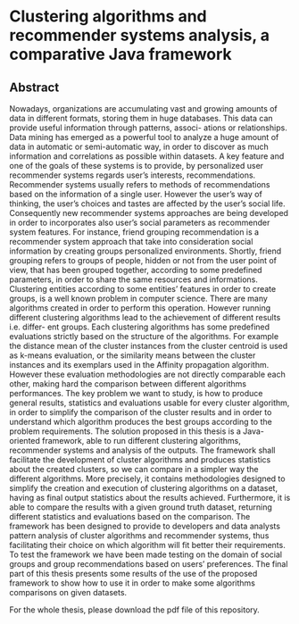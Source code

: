 # Clustering algorithms and recommender systems analysis, a comparative Java framework

## Abstract
Nowadays, organizations are accumulating vast and growing amounts of data in different formats,
storing them in huge databases. This data can provide useful information through patterns, associ-
ations or relationships. Data mining has emerged as a powerful tool to analyze a huge amount of
data in automatic or semi-automatic way, in order to discover as much information and correlations
as possible within datasets. A key feature and one of the goals of these systems is to provide, by
personalized user recommender systems regards user’s interests, recommendations.
Recommender systems usually refers to methods of recommendations based on the information
of a single user. However the user’s way of thinking, the user’s choices and tastes are affected by
the user’s social life. Consequently new recommender systems approaches are being developed in
order to incorporates also user’s social parameters as recommender system features. For instance,
friend grouping recommendation is a recommender system approach that take into consideration
social information by creating groups personalized environments. Shortly, friend grouping refers to
groups of people, hidden or not from the user point of view, that has been grouped together, according
to some predefined parameters, in order to share the same resources and informations.
Clustering entities according to some entities’ features in order to create groups, is a well known
problem in computer science. There are many algorithms created in order to perform this operation.
However running different clustering algorithms lead to the achievement of different results i.e. differ-
ent groups. Each clustering algorithms has some predefined evaluations strictly based on the structure
of the algorithms. For example the distance mean of the cluster instances from the cluster centroid is
used as k-means evaluation, or the similarity means between the cluster instances and its exemplars
used in the Affinity propagation algorithm. However these evaluation methodologies are not directly
comparable each other, making hard the comparison between different algorithms performances. The
key problem we want to study, is how to produce general results, statistics and evaluations usable
for every cluster algorithm, in order to simplify the comparison of the cluster results and in order to
understand which algorithm produces the best groups according to the problem requirements.
The solution proposed in this thesis is a Java-oriented framework, able to run different clustering
algorithms, recommender systems and analysis of the outputs. The framework shall facilitate the
development of cluster algorithms and produces statistics about the created clusters, so we can compare
in a simpler way the different algorithms. More precisely, it contains methodologies designed to simplify
the creation and execution of clustering algorithms on a dataset, having as final output statistics about
the results achieved. Furthermore, it is able to compare the results with a given ground truth dataset,
returning different statistics and evaluations based on the comparison.
The framework has been designed to provide to developers and data analysts pattern analysis of
cluster algorithms and recommender systems, thus facilitating their choice on which algorithm will fit
better their requirements.
To test the framework we have been made testing on the domain of social groups and group
recommendations based on users’ preferences. The final part of this thesis presents some results of the
use of the proposed framework to show how to use it in order to make some algorithms comparisons
on given datasets.

For the whole thesis, please download the pdf file of this repository.
